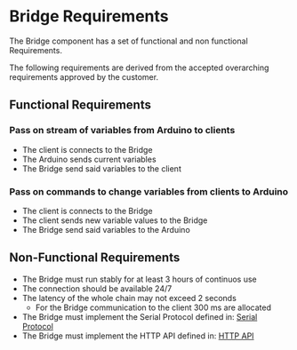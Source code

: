 # Bridge Requirements

The Bridge component has a set of functional and non functional Requirements.

The following requirements are derived from the accepted overarching requirements approved by the customer. 

## Functional Requirements

### Pass on stream of variables from Arduino to clients

* The client is connects to the Bridge
* The Arduino sends current variables
* The Bridge send said variables to the client

### Pass on commands to change variables from clients to Arduino

* The client is connects to the Bridge
* The client sends new variable values to the Bridge
* The Bridge send said variables to the Arduino

## Non-Functional Requirements

* The Bridge must run stably for at least 3 hours of continuos use
* The connection should be available 24/7
* The latency of the whole chain may not exceed 2 seconds
    * For the Bridge communication to the client 300 ms are allocated
* The Bridge must implement the Serial Protocol defined in: [Serial Protocol](../Pirate-Hook/pirate-serial-protocol.md)
* The Bridge must implement the HTTP API defined in: [HTTP API](client-facing-interface.md)

